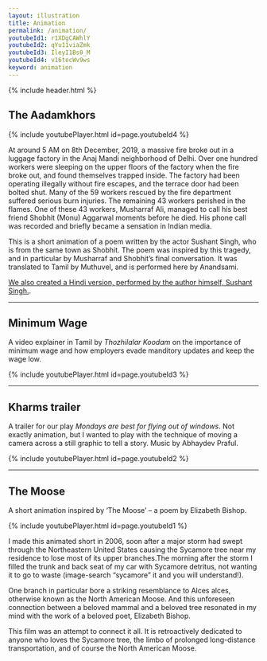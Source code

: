 ```yaml
---
layout: illustration
title: Animation
permalink: /animation/
youtubeId1: r1XDgCAWhlY
youtubeId2: qYu11viaZmk
youtubeId3: IleyI1Bs0_M
youtubeId4: v16tecWv9ws
keyword: animation
---
```


{% include header.html %}


## The Aadamkhors



{% include youtubePlayer.html id=page.youtubeId4 %}


At around 5 AM on 8th December, 2019, a massive fire broke out in a
luggage factory in the Anaj Mandi neighborhood of Delhi.  Over one
hundred workers were sleeping on the upper floors of the factory when
the fire broke out, and found themselves trapped inside. The factory
had been operating illegally without fire escapes, and the terrace
door had been bolted shut. Many of the 59 workers rescued by the fire
department suffered serious burn injuries. The remaining 43 workers
perished in the flames. One of these 43 workers, Musharraf Ali,
managed to call his best friend Shobhit (Monu) Aggarwal moments before
he died.  His phone call was recorded and briefly became a sensation
in Indian media.

This is a short animation of a poem written by
the actor Sushant Singh, who is from the same town as Shobhit.  The poem was
inspired by this tragedy, and in particular by Musharraf and Shobhit’s final conversation.
 It was translated to Tamil by Muthuvel, and is performed here by Anandsami.
 
<a href="https://youtu.be/WvidAnru_xg">We also created a Hindi version, performed by the author himself, Sushant Singh.</a>.

<hr>

## Minimum Wage

A video explainer in Tamil  by <i>Thozhilalar Koodam</i> on the importance of minimum wage and how employers evade manditory updates and keep the wage low.

{% include youtubePlayer.html id=page.youtubeId3 %}


<hr>


## Kharms trailer

A trailer for our play <i>Mondays are best for flying out of windows</i>.
Not exactly animation, but I wanted to play  with the technique of moving a camera across a still graphic to tell a story.  Music by Abhaydev Praful.

{% include youtubePlayer.html id=page.youtubeId2 %}

<hr>

## The Moose

A short animation inspired by ‘The Moose’ – a poem by Elizabeth Bishop.

{% include youtubePlayer.html id=page.youtubeId1 %}

I made this animated short in 2006, soon after a major storm had swept through the Northeastern United States causing the Sycamore tree near my residence to lose most of its upper branches.The morning after the storm I filled the trunk and back seat of my car with Sycamore detritus, not wanting it to go to waste (image-search “sycamore” it and you will understand!).

One branch in particular bore a striking resemblance to Alces alces, otherwise known as the North American Moose.  And this unforeseen connection between a beloved mammal and a beloved tree resonated in my mind with the work of a beloved poet, Elizabeth Bishop.

This film was an attempt to connect it all.  It is retroactively dedicated to anyone who loves the Sycamore tree, the limbo of prolonged long-distance transportation, and of course the North American Moose.
